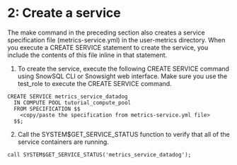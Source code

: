 # 2: Create a service

The make command in the preceding section also creates a service specification file (metrics-service.yml) in the user-metrics directory. When you execute a CREATE SERVICE statement to create the service, you include the contents of this file inline in that statement.

1. To create the service, execute the following CREATE SERVICE command using SnowSQL CLI or Snowsight web interface. Make sure you use the test_role to execute the CREATE SERVICE command.

```commandline
CREATE SERVICE metrics_service_datadog
  IN COMPUTE POOL tutorial_compute_pool
  FROM SPECIFICATION $$
    <copy/paste the specification from metrics-service.yml file>
  $$;
```

2. Call the SYSTEM$GET_SERVICE_STATUS function to verify that all of the service containers are running.

```commandline
call SYSTEM$GET_SERVICE_STATUS('metrics_service_datadog');
```
